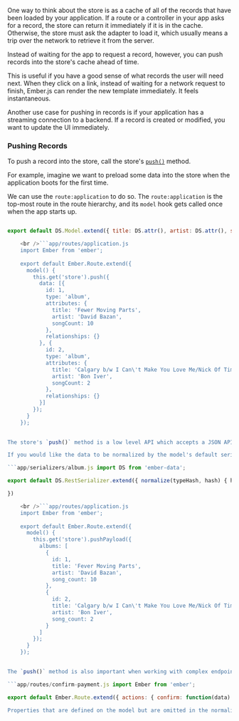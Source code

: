 One way to think about the store is as a cache of all of the records that have been loaded by your application. If a route or a controller in your app asks for a record, the store can return it immediately if it is in the cache. Otherwise, the store must ask the adapter to load it, which usually means a trip over the network to retrieve it from the server.

Instead of waiting for the app to request a record, however, you can push records into the store's cache ahead of time.

This is useful if you have a good sense of what records the user will need next. When they click on a link, instead of waiting for a network request to finish, Ember.js can render the new template immediately. It feels instantaneous.

Another use case for pushing in records is if your application has a streaming connection to a backend. If a record is created or modified, you want to update the UI immediately.

### Pushing Records

To push a record into the store, call the store's [`push()`](http://emberjs.com/api/data/classes/DS.Store.html#method_push) method.

For example, imagine we want to preload some data into the store when the application boots for the first time.

We can use the `route:application` to do so. The `route:application` is the top-most route in the route hierarchy, and its `model` hook gets called once when the app starts up.

```app/models/album.js import DS from 'ember-data';

export default DS.Model.extend({ title: DS.attr(), artist: DS.attr(), songCount: DS.attr() });

    <br />```app/routes/application.js
    import Ember from 'ember';
    
    export default Ember.Route.extend({
      model() {
        this.get('store').push({
          data: [{
            id: 1,
            type: 'album',
            attributes: {
              title: 'Fewer Moving Parts',
              artist: 'David Bazan',
              songCount: 10
            },
            relationships: {}
          }, {
            id: 2,
            type: 'album',
            attributes: {
              title: 'Calgary b/w I Can\'t Make You Love Me/Nick Of Time',
              artist: 'Bon Iver',
              songCount: 2
            },
            relationships: {}
          }]
        });
      }
    });
    

The store's `push()` method is a low level API which accepts a JSON API document with a few important differences from the JSON API document that the JSONAPISerializer accepts. The type name in the JSON API document must match the type name of the model exactly (In the example above the type is `album` because the model is defined in `app/models/album.js`). Attributes and relationship names must match the casing of the properties defined on the Model class.

If you would like the data to be normalized by the model's default serializer before pushing it into the store, you can use the [`store.pushPayload()`](http://emberjs.com/api/data/classes/DS.Store.html#method_pushPayload) method.

```app/serializers/album.js import DS from 'ember-data';

export default DS.RestSerializer.extend({ normalize(typeHash, hash) { hash['songCount'] = hash['song_count'] delete hash['song_count'] return this._super(typeHash, hash); }

})

    <br />```app/routes/application.js
    import Ember from 'ember';
    
    export default Ember.Route.extend({
      model() {
        this.get('store').pushPayload({
          albums: [
            {
              id: 1,
              title: 'Fever Moving Parts',
              artist: 'David Bazan',
              song_count: 10
            },
            {
              id: 2,
              title: 'Calgary b/w I Can\'t Make You Love Me/Nick Of Time',
              artist: 'Bon Iver',
              song_count: 2
            }
          ]
        });
      }
    });
    

The `push()` method is also important when working with complex endpoints. You may find your application has an endpoint that performs some business logic then creates several records. This likely does not map cleanly to Ember Data's existing `save()` API which is structured around persisting a single record. Instead you should make your own custom AJAX request and push the resulting model data into the store so it can be accessed by other parts of your application.

```app/routes/confirm-payment.js import Ember from 'ember';

export default Ember.Route.extend({ actions: { confirm: function(data) { $.ajax({ data: data, method: 'POST', url: 'process-payment' }).then((digitalInventory) => { this.get('store').pushPayload(digitalInventory); this.transitionTo('thank-you'); }); } } }); ```

Properties that are defined on the model but are omitted in the normalized JSON API document object will not be updated. Properties that are included in the normalized JSON API document object but not defined on the Model will be ignored.